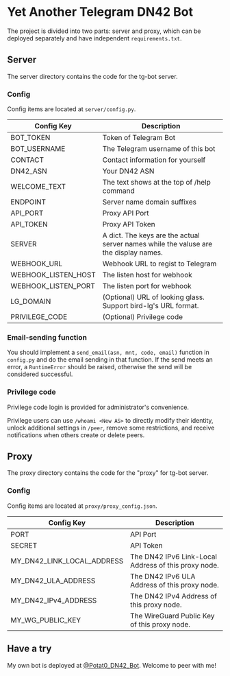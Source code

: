 # Yet Another Telegram DN42 Bot

The project is divided into two parts: server and proxy, which can be deployed separately and have independent `requirements.txt`.

## Server

The server directory contains the code for the tg-bot server.

### Config

Config items are located at `server/config.py`.

| Config Key          | Description                                                                          |
| ------------------- | ------------------------------------------------------------------------------------ |
| BOT_TOKEN           | Token of Telegram Bot                                                                |
| BOT_USERNAME        | The Telegram username of this bot                                                    |
| CONTACT             | Contact information for yourself                                                     |
| DN42_ASN            | Your DN42 ASN                                                                        |
| WELCOME_TEXT        | The text shows at the top of /help command                                           |
| ENDPOINT            | Server name domain suffixes                                                          |
| API_PORT            | Proxy API Port                                                                       |
| API_TOKEN           | Proxy API Token                                                                      |
| SERVER              | A dict. The keys are the actual server names while the valuse are the display names. |
| WEBHOOK_URL         | Webhook URL to regist to Telegram                                                    |
| WEBHOOK_LISTEN_HOST | The listen host for webhook                                                          |
| WEBHOOK_LISTEN_PORT | The listen port for webhook                                                          |
| LG_DOMAIN           | (Optional) URL of looking glass. Support bird-lg's URL format.                       |
| PRIVILEGE_CODE      | (Optional) Privilege code                                                            |

### Email-sending function

You should implement a `send_email(asn, mnt, code, email)` function in `config.py` and do the email sending in that function. If the send meets an error, a `RuntimeError` should be raised, otherwise the send will be considered successful.

### Privilege code

Privilege code login is provided for administrator's convenience.

Privilege users can use `/whoami <New AS>` to directly modify their identity, unlock additional settings in `/peer`, remove some restrictions, and receive notifications when others create or delete peers.

## Proxy

The proxy directory contains the code for the "proxy" for tg-bot server.

### Config

Config items are located at `proxy/proxy_config.json`.

| Config Key                 | Description                                          |
| -------------------------- | ---------------------------------------------------- |
| PORT                       | API Port                                             |
| SECRET                     | API Token                                            |
| MY_DN42_LINK_LOCAL_ADDRESS | The DN42 IPv6 Link-Local Address of this proxy node. |
| MY_DN42_ULA_ADDRESS        | The DN42 IPv6 ULA Address of this proxy node.        |
| MY_DN42_IPv4_ADDRESS       | The DN42 IPv4 Address of this proxy node.            |
| MY_WG_PUBLIC_KEY           | The WireGuard Public Key of this proxy node.         |

## Have a try

My own bot is deployed at [@Potat0_DN42_Bot](https://t.me/Potat0_DN42_Bot). Welcome to peer with me!

